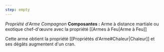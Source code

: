 ```yaml
---
step: empty
---
```

_Propriété d'Arme Compagnon_
__Composantes :__ Arme à distance martiale ou exotique chef-d'œuvre avec la propriété [[Armes à Feu|Arme à Feu]]

Cette arme obtient la propriété [[Propriétés d'Arme#Chaleur|Chaleur]] et ses dégâts augmentent d'un cran.